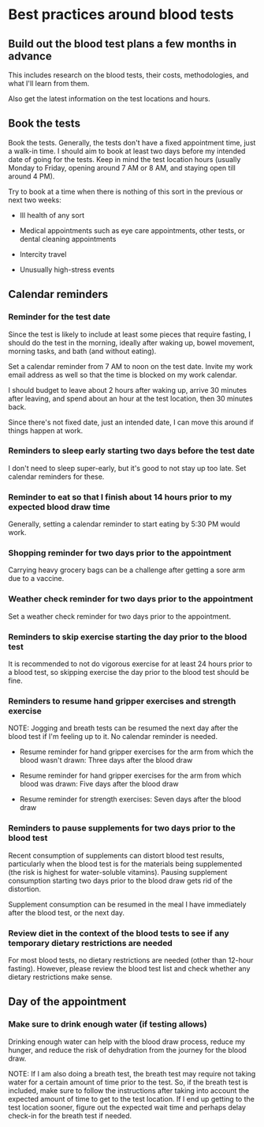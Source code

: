 # Best practices around blood tests

## Build out the blood test plans a few months in advance

This includes research on the blood tests, their costs, methodologies,
and what I'll learn from them.

Also get the latest information on the test locations and hours.

## Book the tests

Book the tests. Generally, the tests don't have a fixed appointment
time, just a walk-in time. I should aim to book at least two days
before my intended date of going for the tests. Keep in mind the test
location hours (usually Monday to Friday, opening around 7 AM or 8 AM,
and staying open till around 4 PM).

Try to book at a time when there is nothing of this sort in the
previous or next two weeks:

* Ill health of any sort

* Medical appointments such as eye care appointments, other tests, or
  dental cleaning appointments

* Intercity travel

* Unusually high-stress events

## Calendar reminders

### Reminder for the test date

Since the test is likely to include at least some pieces that require
fasting, I should do the test in the morning, ideally after waking up,
bowel movement, morning tasks, and bath (and without eating).

Set a calendar reminder from 7 AM to noon on the test date. Invite my
work email address as well so that the time is blocked on my work
calendar.

I should budget to leave about 2 hours after waking up, arrive 30
minutes after leaving, and spend about an hour at the test location,
then 30 minutes back.

Since there's not fixed date, just an intended date, I can move this
around if things happen at work.

### Reminders to sleep early starting two days before the test date

I don't need to sleep super-early, but it's good to not stay up too
late. Set calendar reminders for these.

### Reminder to eat so that I finish about 14 hours prior to my expected blood draw time

Generally, setting a calendar reminder to start eating by 5:30 PM would work.

### Shopping reminder for two days prior to the appointment

Carrying heavy grocery bags can be a challenge after getting a sore
arm due to a vaccine.

### Weather check reminder for two days prior to the appointment

Set a weather check reminder for two days prior to the appointment.

### Reminders to skip exercise starting the day prior to the blood test

It is recommended to not do vigorous exercise for at least 24 hours
prior to a blood test, so skipping exercise the day prior to the blood
test should be fine.

### Reminders to resume hand gripper exercises and strength exercise

NOTE: Jogging and breath tests can be resumed the next day after the
blood test if I'm feeling up to it. No calendar reminder is needed.

* Resume reminder for hand gripper exercises for the arm from which
  the blood wasn't drawn: Three days after the blood draw

* Resume reminder for hand gripper exercises for the arm from which
  blood was drawn: Five days after the blood draw

* Resume reminder for strength exercises: Seven days after the blood draw

### Reminders to pause supplements for two days prior to the blood test

Recent consumption of supplements can distort blood test results,
particularly when the blood test is for the materials being
supplemented (the risk is highest for water-soluble vitamins). Pausing
supplement consumption starting two days prior to the blood draw gets
rid of the distortion.

Supplement consumption can be resumed in the meal I have immediately
after the blood test, or the next day.

### Review diet in the context of the blood tests to see if any temporary dietary restrictions are needed

For most blood tests, no dietary restrictions are needed (other than
12-hour fasting). However, please review the blood test list and check
whether any dietary restrictions make sense.

## Day of the appointment

### Make sure to drink enough water (if testing allows)

Drinking enough water can help with the blood draw process, reduce my
hunger, and reduce the risk of dehydration from the journey for the
blood draw.

NOTE: If I am also doing a breath test, the breath test may require
not taking water for a certain amount of time prior to the test. So,
if the breath test is included, make sure to follow the instructions
after taking into account the expected amount of time to get to the
test location. If I end up getting to the test location sooner, figure
out the expected wait time and perhaps delay check-in for the breath
test if needed.

